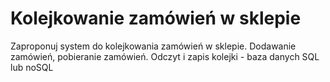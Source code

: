 # Kolejkowanie zamówień w sklepie

Zaproponuj system do kolejkowania zamówień w sklepie. 
Dodawanie zamówień, pobieranie zamówień.
Odczyt i zapis kolejki - baza danych SQL lub noSQL


